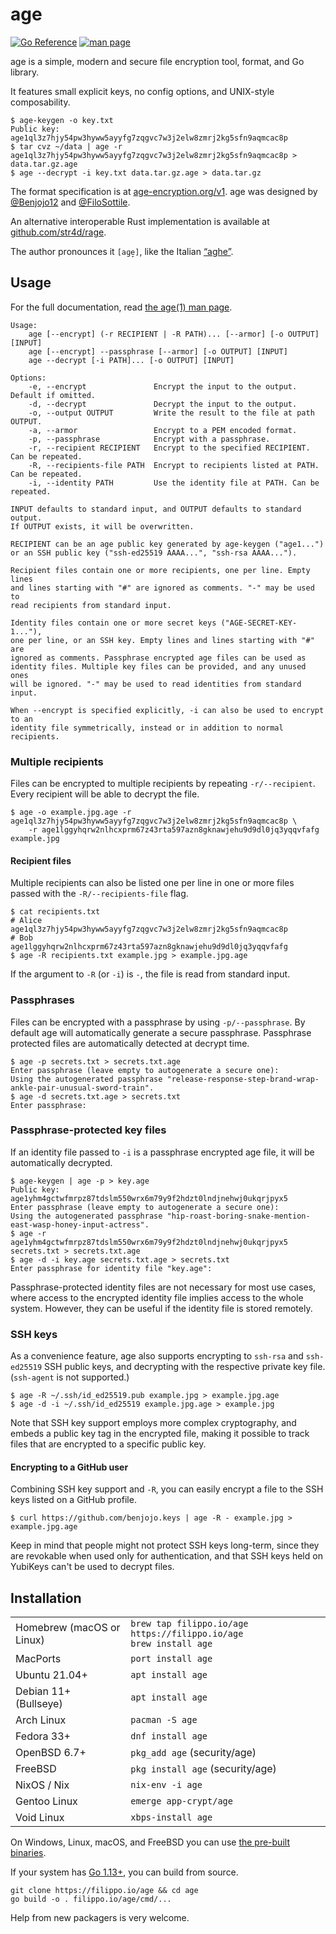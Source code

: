 # age

[![Go Reference](https://pkg.go.dev/badge/filippo.io/age.svg)](https://pkg.go.dev/filippo.io/age)
[![man page](https://img.shields.io/badge/man-page-lightgrey)](https://htmlpreview.github.io/?https://github.com/FiloSottile/age/blob/master/doc/age.1.html)

age is a simple, modern and secure file encryption tool, format, and Go library.

It features small explicit keys, no config options, and UNIX-style composability.

```
$ age-keygen -o key.txt
Public key: age1ql3z7hjy54pw3hyww5ayyfg7zqgvc7w3j2elw8zmrj2kg5sfn9aqmcac8p
$ tar cvz ~/data | age -r age1ql3z7hjy54pw3hyww5ayyfg7zqgvc7w3j2elw8zmrj2kg5sfn9aqmcac8p > data.tar.gz.age
$ age --decrypt -i key.txt data.tar.gz.age > data.tar.gz
```

The format specification is at [age-encryption.org/v1](https://age-encryption.org/v1). age was designed by [@Benjojo12](https://twitter.com/Benjojo12) and [@FiloSottile](https://twitter.com/FiloSottile).

An alternative interoperable Rust implementation is available at [github.com/str4d/rage](https://github.com/str4d/rage).

The author pronounces it `[aɡe̞]`, like the Italian [“aghe”](https://translate.google.com/?sl=it&text=aghe).

## Usage

For the full documentation, read [the age(1) man page](https://htmlpreview.github.io/?https://github.com/FiloSottile/age/blob/master/doc/age.1.html).

```
Usage:
    age [--encrypt] (-r RECIPIENT | -R PATH)... [--armor] [-o OUTPUT] [INPUT]
    age [--encrypt] --passphrase [--armor] [-o OUTPUT] [INPUT]
    age --decrypt [-i PATH]... [-o OUTPUT] [INPUT]

Options:
    -e, --encrypt               Encrypt the input to the output. Default if omitted.
    -d, --decrypt               Decrypt the input to the output.
    -o, --output OUTPUT         Write the result to the file at path OUTPUT.
    -a, --armor                 Encrypt to a PEM encoded format.
    -p, --passphrase            Encrypt with a passphrase.
    -r, --recipient RECIPIENT   Encrypt to the specified RECIPIENT. Can be repeated.
    -R, --recipients-file PATH  Encrypt to recipients listed at PATH. Can be repeated.
    -i, --identity PATH         Use the identity file at PATH. Can be repeated.

INPUT defaults to standard input, and OUTPUT defaults to standard output.
If OUTPUT exists, it will be overwritten.

RECIPIENT can be an age public key generated by age-keygen ("age1...")
or an SSH public key ("ssh-ed25519 AAAA...", "ssh-rsa AAAA...").

Recipient files contain one or more recipients, one per line. Empty lines
and lines starting with "#" are ignored as comments. "-" may be used to
read recipients from standard input.

Identity files contain one or more secret keys ("AGE-SECRET-KEY-1..."),
one per line, or an SSH key. Empty lines and lines starting with "#" are
ignored as comments. Passphrase encrypted age files can be used as
identity files. Multiple key files can be provided, and any unused ones
will be ignored. "-" may be used to read identities from standard input.

When --encrypt is specified explicitly, -i can also be used to encrypt to an
identity file symmetrically, instead or in addition to normal recipients.
```

### Multiple recipients

Files can be encrypted to multiple recipients by repeating `-r/--recipient`. Every recipient will be able to decrypt the file.

```
$ age -o example.jpg.age -r age1ql3z7hjy54pw3hyww5ayyfg7zqgvc7w3j2elw8zmrj2kg5sfn9aqmcac8p \
    -r age1lggyhqrw2nlhcxprm67z43rta597azn8gknawjehu9d9dl0jq3yqqvfafg example.jpg
```

#### Recipient files

Multiple recipients can also be listed one per line in one or more files passed with the `-R/--recipients-file` flag.

```
$ cat recipients.txt
# Alice
age1ql3z7hjy54pw3hyww5ayyfg7zqgvc7w3j2elw8zmrj2kg5sfn9aqmcac8p
# Bob
age1lggyhqrw2nlhcxprm67z43rta597azn8gknawjehu9d9dl0jq3yqqvfafg
$ age -R recipients.txt example.jpg > example.jpg.age
```

If the argument to `-R` (or `-i`) is `-`, the file is read from standard input.

### Passphrases

Files can be encrypted with a passphrase by using `-p/--passphrase`. By default age will automatically generate a secure passphrase. Passphrase protected files are automatically detected at decrypt time.

```
$ age -p secrets.txt > secrets.txt.age
Enter passphrase (leave empty to autogenerate a secure one):
Using the autogenerated passphrase "release-response-step-brand-wrap-ankle-pair-unusual-sword-train".
$ age -d secrets.txt.age > secrets.txt
Enter passphrase:
```

### Passphrase-protected key files

If an identity file passed to `-i` is a passphrase encrypted age file, it will be automatically decrypted.

```
$ age-keygen | age -p > key.age
Public key: age1yhm4gctwfmrpz87tdslm550wrx6m79y9f2hdzt0lndjnehwj0ukqrjpyx5
Enter passphrase (leave empty to autogenerate a secure one):
Using the autogenerated passphrase "hip-roast-boring-snake-mention-east-wasp-honey-input-actress".
$ age -r age1yhm4gctwfmrpz87tdslm550wrx6m79y9f2hdzt0lndjnehwj0ukqrjpyx5 secrets.txt > secrets.txt.age
$ age -d -i key.age secrets.txt.age > secrets.txt
Enter passphrase for identity file "key.age":
```

Passphrase-protected identity files are not necessary for most use cases, where access to the encrypted identity file implies access to the whole system. However, they can be useful if the identity file is stored remotely.

### SSH keys

As a convenience feature, age also supports encrypting to `ssh-rsa` and `ssh-ed25519` SSH public keys, and decrypting with the respective private key file. (`ssh-agent` is not supported.)

```
$ age -R ~/.ssh/id_ed25519.pub example.jpg > example.jpg.age
$ age -d -i ~/.ssh/id_ed25519 example.jpg.age > example.jpg
```

Note that SSH key support employs more complex cryptography, and embeds a public key tag in the encrypted file, making it possible to track files that are encrypted to a specific public key.

#### Encrypting to a GitHub user

Combining SSH key support and `-R`, you can easily encrypt a file to the SSH keys listed on a GitHub profile.

```
$ curl https://github.com/benjojo.keys | age -R - example.jpg > example.jpg.age
```

Keep in mind that people might not protect SSH keys long-term, since they are revokable when used only for authentication, and that SSH keys held on YubiKeys can't be used to decrypt files.

## Installation

<table>
    <tr>
        <td>Homebrew (macOS or Linux)</td>
        <td>
            <code>brew tap filippo.io/age https://filippo.io/age</code><br>
            <code>brew install age</code>
        </td>
    </tr>
    <tr>
        <td>MacPorts</td>
        <td>
            <code>port install age</code>
        </td>
    </tr>
    <tr>
        <td>Ubuntu 21.04+</td>
        <td>
            <code>apt install age</code>
        </td>
    </tr>
    <tr>
        <td>Debian 11+ (Bullseye)</td>
        <td>
            <code>apt install age</code>
        </td>
    </tr>
    <tr>
        <td>Arch Linux</td>
        <td>
            <code>pacman -S age</code>
        </td>
    </tr>
    <tr>
        <td>Fedora 33+</td>
        <td>
            <code>dnf install age</code>
        </td>
    </tr>
    <tr>
        <td>OpenBSD 6.7+</td>
        <td>
            <code>pkg_add age</code> (security/age)
        </td>
    </tr>
    <tr>
        <td>FreeBSD</td>
        <td>
            <code>pkg install age</code> (security/age)
        </td>
    </tr>
    <tr>
        <td>NixOS / Nix</td>
        <td>
            <code>nix-env -i age</code>
        </td>
    </tr>
    <tr>
        <td>Gentoo Linux</td>
        <td>
            <code>emerge app-crypt/age</code>
        </td>
    </tr>
     <tr>
        <td>Void Linux</td>
        <td>
            <code>xbps-install age</code>
        </td>
    </tr>
</table>

On Windows, Linux, macOS, and FreeBSD you can use [the pre-built binaries](https://github.com/FiloSottile/age/releases).

If your system has [Go 1.13+](https://golang.org/dl/), you can build from source.

```
git clone https://filippo.io/age && cd age
go build -o . filippo.io/age/cmd/...
```

Help from new packagers is very welcome.
